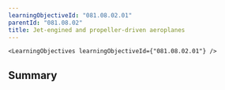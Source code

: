 ```yaml
---
learningObjectiveId: "081.08.02.01"
parentId: "081.08.02"
title: Jet-engined and propeller-driven aeroplanes
---
```


```tsx eval
<LearningObjectives learningObjectiveId={"081.08.02.01"} />
```

## Summary
